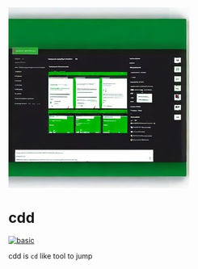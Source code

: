 ![cdd](./logo.jpg)

# cdd

[![basic](https://github.com/koooyooo/cdd/actions/workflows/basic.yaml/badge.svg)](https://github.com/koooyooo/cdd/actions/workflows/basic.yaml)

cdd is `cd` like tool to jump